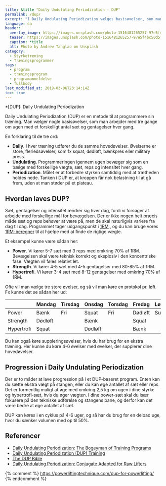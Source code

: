 ```yaml
---
title: &title "Daily Undulating Periodization - DUP"
permalink: /dup/
excerpt: "I Daily Undulating Periodization vælges basisøvelser, som man gennem ugen arbejder med tre gange med forskelligt antal sæt og gentagelser - for at træne power, styrke og hypertrofi."
language: da
header:
  overlay_image: https://images.unsplash.com/photo-1516481265257-97e5f4bc50d5?ixlib=rb-1.2.1&ixid=eyJhcHBfaWQiOjEyMDd9&auto=format&fit=crop&h=630&w=1200&q=10
  teaser: https://images.unsplash.com/photo-1516481265257-97e5f4bc50d5?ixlib=rb-1.2.1&ixid=eyJhcHBfaWQiOjEyMDd9&auto=format&fit=crop&h=300&w=400&q=10
  caption: *title
  alt: Photo by Andrew Tanglao on Unsplash
category:
  - Styrketræning
  - Træningsprogrammer
tags:
  - program
  - træningsprogram
  - programanmeldelse
  - fullbody
last_modified_at: 2019-03-06T23:14:14Z
toc: true
---
```


*[DUP]: Daily Undulating Periodization

Daily Undulating Periodization (DUP) er en metode til at programmere sin træning. Man vælger nogle basisøvelser, som man arbejder med tre gange om ugen med et forskelligt antal sæt og gentagelser hver gang.

En forklaring til de tre ord:

- **Daily**. I hver træning udfører du de samme hovedøvelser. Øvelserne er store, flerledsøvelser, som fx squat, dødløft, bænkpres eller military press.
- **Undulating**. Programmeringen igennem ugen bevæger sig som en bælge med forskellige vægte, sæt, reps og intensitet hver gang.
- **Periodization**. Målet er at forbedre styrken samtiddig med at trætheden holdes nede. Tanken i DUP er, at kroppen får nok belastning til at gå frem, uden at man støder på et plateau.

## Hvordan laves DUP?

Sæt, gentagelser og intensitet ændrer sig hver dag, fordi vi forsøger at arbejde med forskellige mål for bevægelsen. Der er ikke nogen helt præcis måde sæt og reps behøver at være på, men de skal naturligvis variere fra dag til dag. Programmet tager udgangspunkt i [1RM](/rm-beregner/),, og du kan bruge vores [1RM-beregner](/rm-beregner/) til at hjælpe med at finde de rigtige vægte.

Et eksempel kunne være sådan her:

- **Power**. Vi kører 5-7 sæt med 3 reps med omkring 70% af 1RM. Bevægelsen skal være teknisk korrekt og eksplosiv i den koncentriske fase. Vægten vil føles relativt let.
- **Strength**. Vi kører 4-5 sæt med 4-5 gentagelser med 80-85% af 1RM.
- **Hypertrofi**. Vi kører 3-4 sæt med 8-12 gentagelser med omkring 70% af 1RM.

Ofte vil man vælge tre store øvelser, og så vil man køre en protokol pr. løft. Fx kunne det se sådan her ud:

|            | Mandag  | Tirsdag | Onsdag  | Torsdag | Fredag   | Lørdag  | Søndag |
|------------|---------|---------|---------|---------|----------|---------|--------|
| Power      | Bænk    | Fri     | Squat   | Fri     | Dødløft  | Sup/fri | Fri    |
| Strength   | Dødløft |         | Bænk    |         | Squat    |         |        |
| Hypertrofi | Squat   |         | Dødløft |         | Bænk     |         |        |

Du kan også køre suppleringsøvelser, hvis du har brug for en ekstra træning. Her kunne du køre 4-6 øvelser med øvelser, der supplerer dine hovedøvelser.

## Progression i Daily Undulating Periodization

Der er to måder at lave progression på i et DUP-baseret program. Enten kan du sætte ekstra vægt på stangen, eller du kan øge antallet af sæt eller reps. Det er formentlig muligt at øge med omkring 2,5 kg om ugen i dine styrke og hypertrofi-sæt, hvis du øger vægten. I dine power-sæt skal du især fokusere på den tekniske udførelse og stangens bane, og derfor kan det være bedre at øge antallet af sæt.

DUP kan køres i en cyklus på 4-6 uger, og så har du brug for en deload uge, hvor du sænker volumen med op til 50%.

## Referencer

- [Daily Undulating Periodization: The Bogeyman of Training Programs](https://www.strongerbyscience.com/daily-undulating-periodization/)
- [Daily Undulating Periodization (DUP) Training](https://www.askmen.com/sports/bodybuilding/daily-undulating-periodization-dup-training.html)
- [The DUP Bible](https://www.jmaxfitness.com/blog/daily-undulating-periodization/)
- [Daily Undulating Periodization: Conjugate Adapted for Raw Lifters](https://www.elitefts.com/education/daily-undulating-periodization-conjugate-adapted-for-raw-lifters/)

{% comment %}
https://powerliftingtechnique.com/dup-for-powerlifting/
{% endcomment %}
